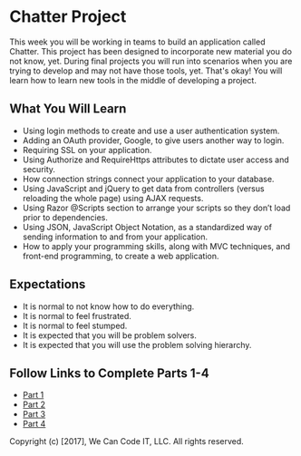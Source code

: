 # Chatter Project
This week you will be working in teams to build an application called Chatter. This project has been designed to incorporate new material you do not know, yet. During final projects you will run into scenarios when you are trying to develop and may not have those tools, yet. That's okay! You will learn how to learn new tools in the middle of developing a project.

## What You Will Learn
- Using login methods to create and use a user authentication system.
- Adding an OAuth provider, Google, to give users another way to login.
- Requiring SSL on your application.
- Using  Authorize and RequireHttps attributes to dictate user access and security.
- How connection strings connect your application to your database.
- Using JavaScript and jQuery to get data from controllers (versus reloading the whole page) using AJAX requests.
- Using Razor @Scripts section to arrange your scripts so they don’t load prior to dependencies.
- Using JSON, JavaScript Object Notation, as a standardized way of sending information to and from your application.
- How to apply your programming skills, along with MVC techniques, and front-end programming, to create a web application.

## Expectations
- It is normal to not know how to do everything.
- It is normal to feel frustrated.
- It is normal to feel stumped.
- It is expected that you will be problem solvers.
- It is expected that you will use the problem solving hierarchy.

## Follow Links to Complete Parts 1-4
- [Part 1](https://docs.google.com/presentation/d/14fXCJPRMBsMrdjZTQ5nD3ubpPUpYi_rhEIBB6d_zX_s/edit?usp=sharing)
- [Part 2](https://docs.google.com/presentation/d/1mH-MTVBHz86G315-6tXB8g8G4W71RfRlJXoEA-qz0Tw/edit?usp=sharing)
- [Part 3](https://docs.google.com/presentation/d/1ukhMTic0Fs0pdlzFtKX2uR8U4r_L3WkCYnknBuvijdk/edit?usp=sharing)
- [Part 4](https://docs.google.com/presentation/d/1hSjzZx9qN12UOuyvbwzkuQIlxL6AxjcqDiBIHsHOGHs/edit?usp=sharing)

Copyright (c) [2017], We Can Code IT, LLC. All rights reserved.
